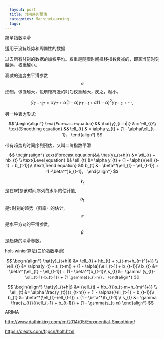 ```yaml
---
  layout: post
  title: 时间序列预估
  categories: MachineLearning
  tags:
--- 
```


简单指数平滑

适用于没有趋势和周期性的数据

过去所有时刻的数据的加权平均。权重是随着时间推移指数衰减的，即离当前时刻越远，权重越小。

衰减的速度由平滑参数$$\alpha$$控制。该值越大，说明距离近的时刻权重越大，反之，越小。

$$
\begin{equation}
  \hat{y}_{T+1|T} = \alpha y_T + \alpha(1-\alpha) y_{T-1} + \alpha(1-\alpha)^2 y_{T-2}+ \cdots,   \tag{7.1}
\end{equation}
$$

另一种表达形式:

$$
\begin{align*}
  \text{Forecast equation}  && \hat{y}_{t+h|t} & = \ell_{t}\\
  \text{Smoothing equation} && \ell_{t}        & = \alpha y_{t} + (1 - \alpha)\ell_{t-1}，
\end{align*}
$$

带有趋势的时间序列预估，又叫二阶指数平滑

$$
\begin{align*}
  \text{Forecast equation}&& \hat{y}_{t+h|t} &= \ell_{t} + hb_{t} \\
  \text{Level equation}   && \ell_{t} &= \alpha y_{t} + (1 - \alpha)(\ell_{t-1} + b_{t-1})\\
  \text{Trend equation}   && b_{t}    &= \beta^*(\ell_{t} - \ell_{t-1}) + (1 -\beta^*)b_{t-1}，
\end{align*}
$$

$$\ell_t$$是在t时刻该时间序列的水平的估计值,$$b_t$$是t
  时刻的趋势（斜率）的估计,$$\alpha$$是水平方向的平滑参数，$$\beta$$是趋势的平滑参数。


holt-winter算法(三阶指数平滑)

$$
\begin{align*}
  \hat{y}_{t+h|t} &= \ell_{t} + hb_{t} + s_{t-m+h_{m}^{+}} \\
  \ell_{t} &= \alpha(y_{t} - s_{t-m}) + (1 - \alpha)(\ell_{t-1} + b_{t-1})\\
  b_{t} &= \beta^*(\ell_{t} - \ell_{t-1}) + (1 - \beta^*)b_{t-1}\\
  s_{t} &= \gamma (y_{t}-\ell_{t-1}-b_{t-1}) + (1-\gamma)s_{t-m}，
\end{align*}
$$

$$
\begin{align*}
  \hat{y}_{t+h|t} &= (\ell_{t} + hb_{t})s_{t-m+h_{m}^{+}} \\
  \ell_{t} &= \alpha \frac{y_{t}}{s_{t-m}} + (1 - \alpha)(\ell_{t-1} + b_{t-1})\\
  b_{t} &= \beta^*(\ell_{t}-\ell_{t-1}) + (1 - \beta^*)b_{t-1}                \\
  s_{t} &= \gamma \frac{y_{t}}{(\ell_{t-1} + b_{t-1})} + (1 - \gamma)s_{t-m}
\end{align*}
$$

ARIMA




http://www.dathinking.com/cn/2014/05/Exponential-Smoothing/

https://otexts.com/fppcn/holt.html